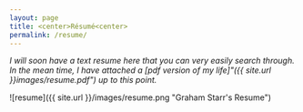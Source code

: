 ```yaml
---
layout: page
title: <center>Résumé<center>
permalink: /resume/
---
```


*I will soon have a text resume here that you can very easily search through. In the mean time, I have attached a [pdf version of my life]"({{ site.url }}images/resume.pdf") up to this point.*

![resume]({{ site.url }}/images/resume.png "Graham Starr's Resume")

